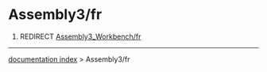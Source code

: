 # Assembly3/fr
1.  REDIRECT [Assembly3\_Workbench/fr](Assembly3_Workbench/fr.md)

---
[documentation index](../README.md) > Assembly3/fr
